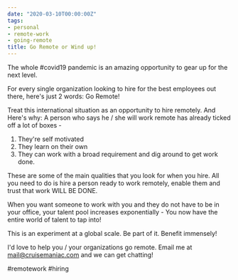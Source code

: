 ```yaml
---
date: "2020-03-10T00:00:00Z"
tags:
- personal
- remote-work
- going-remote
title: Go Remote or Wind up!
---
```


The whole #covid19 pandemic is an amazing opportunity to gear up for the next level.

For every single organization looking to hire for the best employees out there, here's just 2 words: Go Remote!

Treat this international situation as an opportunity to hire remotely. And Here's why: A person who says he / she will work remote has already ticked off a lot of boxes - 

1. They're self motivated
2. They learn on their own
3. They can work with a broad requirement and dig around to get work done.

These are some of the main qualities that you look for when you hire. All you need to do is hire a person ready to work remotely, enable them and trust that work WILL BE DONE.

When you want someone to work with you and they do not have to be in your office, your talent pool increases exponentially - You now have the entire world of talent to tap into!

This is an experiment at a global scale. Be part of it. Benefit immensely!

I'd love to help you / your organizations go remote. Email me at mail@cruisemaniac.com and we can get chatting!

#remotework #hiring


